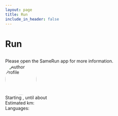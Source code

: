 ```yaml
---
layout: page
title: Run
include_in_header: false
---
```

<h1 id='title'>Run</h1>
<h2 id='subtitle'></h2>
<div>Please open the SameRun app for more information.</div>
<img alt='Author Profile' id='author' style="
  width:100px;
  height:100px;
  object-fit:cover;
  border-radius:50%;
"/>
<div>Starting <span id='planned_start'></span>, until about <span id='planned_end'></span></div>
<div>Estimated km: <span id='distance'></span></div>
<div>Languages: <span id='lang'></span></div>

<script>
    function getSearchParameters() {
        var prmstr = window.location.search.substr(1);
        return prmstr != null && prmstr != "" ? transformToAssocArray(prmstr) : {};
    }
    function transformToAssocArray( prmstr ) {
        var params = {};
        var prmarr = prmstr.split("&");
        for ( var i = 0; i < prmarr.length; i++) {
            var tmparr = prmarr[i].split("=");
            params[tmparr[0]] = decodeURIComponent(tmparr[1]);
        }
        return params;
    }
    var params = getSearchParameters();
    document.getElementById("title").innerHTML = params.title.replace(/\+/g, " ");
    document.getElementById("subtitle").innerHTML = params.description.replace(/\+/g, " ");
    document.getElementById("author").src = params.picture;
    document.getElementById("planned_start").innerHTML = params.planned_datetime.replace(/\+/g, " ").substr(0, 16);
    document.getElementById("planned_end").innerHTML = params.planned_end.replace(/\+/g, " ").substr(0, 16);
    document.getElementById("distance").innerHTML = params.distance;
    document.getElementById("lang").innerHTML = params.language_icon.replace(/\+/g, " ");
</script>